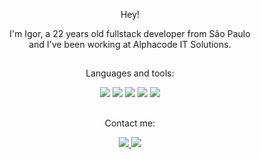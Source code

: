 <p align="center" size="22px">
   Hey! 
</p>

<p align="center" width="18px">
   I'm Igor, a 22 years old fullstack developer from São Paulo<br>
   and I've been working at Alphacode IT Solutions.
</p>

##

<div align="center">
   <p align="center" width="18px">
     Languages and tools: 
   </p>
   <img src="https://img.shields.io/badge/Angular-DD0031?style=for-the-badge&logo=angular&logoColor=white"/>
   <img src="https://img.shields.io/badge/PHP-777BB4?style=for-the-badge&logo=php&logoColor=white"/>
   <img src="https://img.shields.io/badge/JavaScript-F7DF1E?style=for-the-badge&logo=javascript&logoColor=black"/>
   <img src="https://img.shields.io/badge/TypeScript-007ACC?style=for-the-badge&logo=typescript&logoColor=white"/>
   <img src="https://img.shields.io/badge/MySQL-02569B?style=for-the-badge&logo=mysql&logoColor=white"/>
</div> 

##

<div align="center">
   <p align="center" width="18px">
     Contact me: 
   </p>
   <a target="_blank" href="https://www.linkedin.com/in/igorxoi">
      <img src="https://img.shields.io/badge/LinkedIn-0077B5?style=for-the-badge&logo=linkedin&logoColor=white"/>
   </a>
   <a target="_blank" href ="mailto:igorx92@gmail.com">
      <img src="https://img.shields.io/badge/Gmail-D14836?style=for-the-badge&logo=gmail&logoColor=white"/>
   </a>
</div> 

